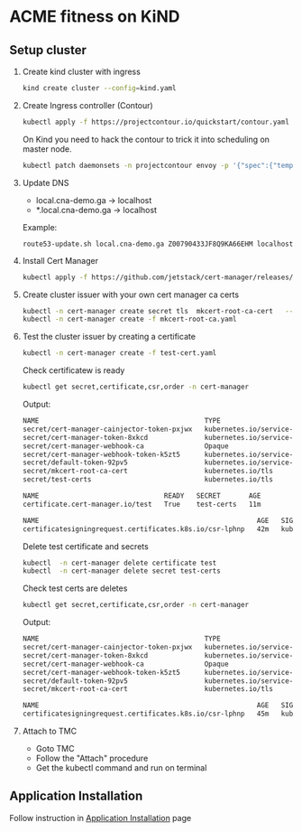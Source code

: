 # ACME fitness on KiND

## Setup cluster

1.  Create kind cluster with ingress

    ```bash
    kind create cluster --config=kind.yaml
    ```
1.  Create Ingress controller (Contour)
    ```bash
    kubectl apply -f https://projectcontour.io/quickstart/contour.yaml
    ```

    On Kind you need to hack the contour to trick it into scheduling on master node.

    ```bash
    kubectl patch daemonsets -n projectcontour envoy -p '{"spec":{"template":{"spec":{"nodeSelector":{"ingress-ready":"true"},"tolerations":[{"key":"node-role.kubernetes.io/master","operator":"Equal","effect":"NoSchedule"}]}}}}'
    ```
1.  Update DNS 
    - local.cna-demo.ga -> localhost
    - *.local.cna-demo.ga -> localhost
    
    Example:
    ```
    route53-update.sh local.cna-demo.ga Z00790433JF8Q9KA66EHM localhost
    ```

1.  Install Cert Manager

    ```bash
    kubectl apply -f https://github.com/jetstack/cert-manager/releases/download/v1.1.0/cert-manager.yaml
    ```

1.  Create cluster issuer with your own cert manager ca certs

    ```bash
    kubectl -n cert-manager create secret tls  mkcert-root-ca-cert   --cert="$(mkcert -CAROOT)/rootCA.pem" --key="$(mkcert -CAROOT)/rootCA-key.pem"
    kubectl -n cert-manager create -f mkcert-root-ca.yaml
    ```
1.  Test the cluster issuer by creating a certificate

    ```bash
    kubectl -n cert-manager create -f test-cert.yaml
    ```

    Check certificatew is ready
    ```bash
    kubectl get secret,certificate,csr,order -n cert-manager
    ```
    Output:
    ```bash
    NAME                                         TYPE                                  DATA   AGE
    secret/cert-manager-cainjector-token-pxjwx   kubernetes.io/service-account-token   3      22m
    secret/cert-manager-token-8xkcd              kubernetes.io/service-account-token   3      22m
    secret/cert-manager-webhook-ca               Opaque                                3      22m
    secret/cert-manager-webhook-token-k5zt5      kubernetes.io/service-account-token   3      22m
    secret/default-token-92pv5                   kubernetes.io/service-account-token   3      22m
    secret/mkcert-root-ca-cert                   kubernetes.io/tls                     2      16m
    secret/test-certs                            kubernetes.io/tls                     3      11m

    NAME                               READY   SECRET       AGE
    certificate.cert-manager.io/test   True    test-certs   11m

    NAME                                                      AGE   SIGNERNAME                                    REQUESTOR                        CONDITION
    certificatesigningrequest.certificates.k8s.io/csr-lphnp   42m   kubernetes.io/kube-apiserver-client-kubelet   system:node:kind-control-plane   Approved,Issued
    ```

    Delete test certificate and secrets
    ```bash
    kubectl  -n cert-manager delete certificate test
    kubectl  -n cert-manager delete secret test-certs
    ```
    Check test certs are deletes
    ```bash
    kubectl get secret,certificate,csr,order -n cert-manager
    ```
    Output:
    ```bash
    NAME                                         TYPE                                  DATA   AGE
    secret/cert-manager-cainjector-token-pxjwx   kubernetes.io/service-account-token   3      25m
    secret/cert-manager-token-8xkcd              kubernetes.io/service-account-token   3      25m
    secret/cert-manager-webhook-ca               Opaque                                3      24m
    secret/cert-manager-webhook-token-k5zt5      kubernetes.io/service-account-token   3      25m
    secret/default-token-92pv5                   kubernetes.io/service-account-token   3      25m
    secret/mkcert-root-ca-cert                   kubernetes.io/tls                     2      18m

    NAME                                                      AGE   SIGNERNAME                                    REQUESTOR                        CONDITION
    certificatesigningrequest.certificates.k8s.io/csr-lphnp   45m   kubernetes.io/kube-apiserver-client-kubelet   system:node:kind-control-plane   Approved,Issued
    ```

1.  Attach to TMC
    - Goto TMC
    - Follow the "Attach" procedure
    - Get the kubectl command and run on terminal

## Application Installation

Follow instruction in [Application Installation](../APP-INSTALL.md) page
